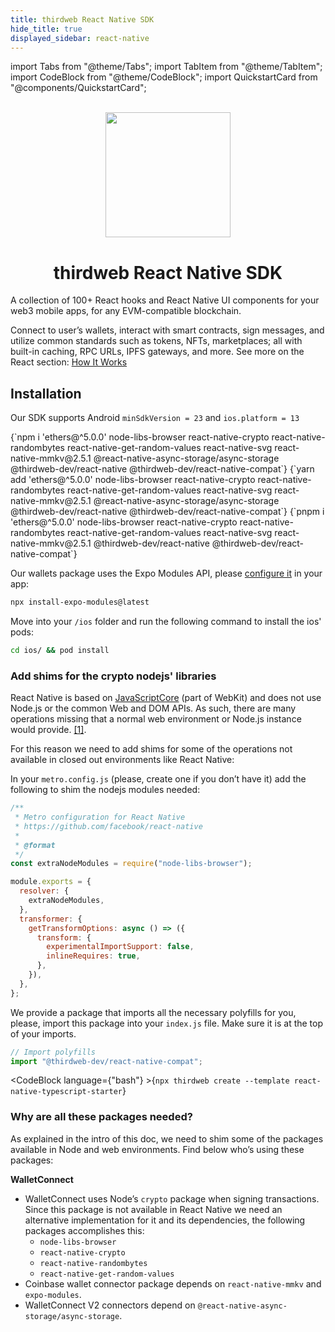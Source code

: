 ```yaml
---
title: thirdweb React Native SDK
hide_title: true
displayed_sidebar: react-native
---
```


import Tabs from "@theme/Tabs";
import TabItem from "@theme/TabItem";
import CodeBlock from "@theme/CodeBlock";
import QuickstartCard from "@components/QuickstartCard";

<p align="center">
  <br />
  <a href="https://thirdweb.com">
    <img
      src="https://github.com/thirdweb-dev/js/blob/main/packages/sdk/logo.svg?raw=true"
      width="200"
      alt=""
    />
  </a>
  <br />
</p>
<h1 align="center">thirdweb React Native SDK</h1>

A collection of 100+ React hooks and React Native UI components for your web3 mobile apps, for any EVM-compatible blockchain.

Connect to user’s wallets, interact with smart contracts, sign messages, and utilize common standards such as tokens, NFTs, marketplaces; all with built-in caching, RPC URLs, IPFS gateways, and more. See more on the React section: [How It Works](https://portal.thirdweb.com/react#how-it-works)

## Installation

Our SDK supports Android `minSdkVersion = 23` and `ios.platform = 13`

<Tabs>
<TabItem value="existing" label="Existing Projects">

<Tabs>
  <TabItem value="npm" label="npm" default>
    <CodeBlock
      language={"bash"}
    >{`npm i 'ethers@^5.0.0' node-libs-browser react-native-crypto react-native-randombytes react-native-get-random-values react-native-svg react-native-mmkv@2.5.1 @react-native-async-storage/async-storage @thirdweb-dev/react-native @thirdweb-dev/react-native-compat`}</CodeBlock>
  </TabItem>
  <TabItem value="yarn" label="yarn">
    <CodeBlock
      language={"bash"}
    >{`yarn add 'ethers@^5.0.0' node-libs-browser react-native-crypto react-native-randombytes react-native-get-random-values react-native-svg react-native-mmkv@2.5.1 @react-native-async-storage/async-storage @thirdweb-dev/react-native @thirdweb-dev/react-native-compat`}</CodeBlock>
  </TabItem>
  <TabItem value="pnpm" label="pnpm">
    <CodeBlock
      language={"bash"}
    >{`pnpm i 'ethers@^5.0.0' node-libs-browser react-native-crypto react-native-randombytes react-native-get-random-values react-native-svg react-native-mmkv@2.5.1 @thirdweb-dev/react-native @thirdweb-dev/react-native-compat`}</CodeBlock>
  </TabItem>
</Tabs>

Our wallets package uses the Expo Modules API, please [configure it](https://docs.expo.dev/modules/overview/) in your app:

```sh
npx install-expo-modules@latest
```

Move into your `/ios` folder and run the following command to install the ios' pods:

```sh
cd ios/ && pod install
```

### Add shims for the crypto nodejs' libraries

React Native is based on [JavaScriptCore](https://developer.apple.com/documentation/javascriptcore?language=objc) (part of WebKit) and does not use Node.js or the common Web and DOM APIs. As such, there are many operations missing that a normal web environment or Node.js instance would provide. [[1]](https://docs.ethers.org/v5/cookbook/react-native/#cookbook-reactnative-security).

For this reason we need to add shims for some of the operations not available in closed out environments like React Native:

In your `metro.config.js` (please, create one if you don’t have it) add the following to shim the nodejs modules needed:

```javascript
/**
 * Metro configuration for React Native
 * https://github.com/facebook/react-native
 *
 * @format
 */
const extraNodeModules = require("node-libs-browser");

module.exports = {
  resolver: {
    extraNodeModules,
  },
  transformer: {
    getTransformOptions: async () => ({
      transform: {
        experimentalImportSupport: false,
        inlineRequires: true,
      },
    }),
  },
};
```

We provide a package that imports all the necessary polyfills for you, please, import this package into your `index.js` file. Make sure it is at the top of your imports.

```javascript
// Import polyfills
import "@thirdweb-dev/react-native-compat";
```

</TabItem>
<TabItem value="new" label="New Projects">

<CodeBlock
language={"bash"} >{`npx thirdweb create --template react-native-typescript-starter`}</CodeBlock>

</TabItem>
</Tabs>

### Why are all these packages needed?

As explained in the intro of this doc, we need to shim some of the packages available in Node and web environments. Find below who’s using these packages:

**WalletConnect**

- WalletConnect uses Node’s `crypto` package when signing transactions. Since this package is not available in React Native we need an alternative implementation for it and its dependencies, the following packages accomplishes this:
  - `node-libs-browser`
  - `react-native-crypto`
  - `react-native-randombytes`
  - `react-native-get-random-values`
- Coinbase wallet connector package depends on `react-native-mmkv` and `expo-modules`.
- WalletConnect V2 connectors depend on `@react-native-async-storage/async-storage`.
